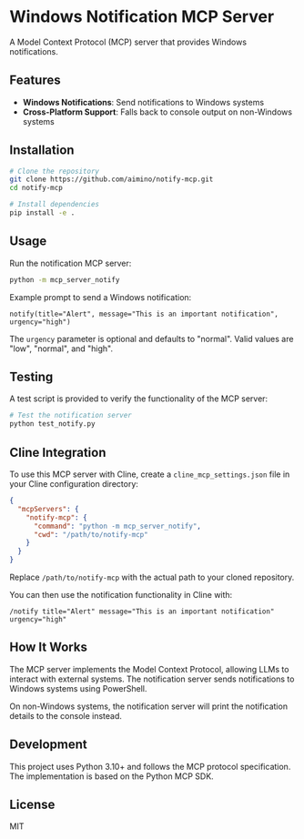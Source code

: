 # Windows Notification MCP Server

A Model Context Protocol (MCP) server that provides Windows notifications.

## Features

- **Windows Notifications**: Send notifications to Windows systems
- **Cross-Platform Support**: Falls back to console output on non-Windows systems

## Installation

```bash
# Clone the repository
git clone https://github.com/aimino/notify-mcp.git
cd notify-mcp

# Install dependencies
pip install -e .
```

## Usage

Run the notification MCP server:

```bash
python -m mcp_server_notify
```

Example prompt to send a Windows notification:

```
notify(title="Alert", message="This is an important notification", urgency="high")
```

The `urgency` parameter is optional and defaults to "normal". Valid values are "low", "normal", and "high".

## Testing

A test script is provided to verify the functionality of the MCP server:

```bash
# Test the notification server
python test_notify.py
```

## Cline Integration

To use this MCP server with Cline, create a `cline_mcp_settings.json` file in your Cline configuration directory:

```json
{
  "mcpServers": {
    "notify-mcp": {
      "command": "python -m mcp_server_notify",
      "cwd": "/path/to/notify-mcp"
    }
  }
}
```

Replace `/path/to/notify-mcp` with the actual path to your cloned repository.

You can then use the notification functionality in Cline with:

```
/notify title="Alert" message="This is an important notification" urgency="high"
```

## How It Works

The MCP server implements the Model Context Protocol, allowing LLMs to interact with external systems. The notification server sends notifications to Windows systems using PowerShell.

On non-Windows systems, the notification server will print the notification details to the console instead.

## Development

This project uses Python 3.10+ and follows the MCP protocol specification. The implementation is based on the Python MCP SDK.

## License

MIT
